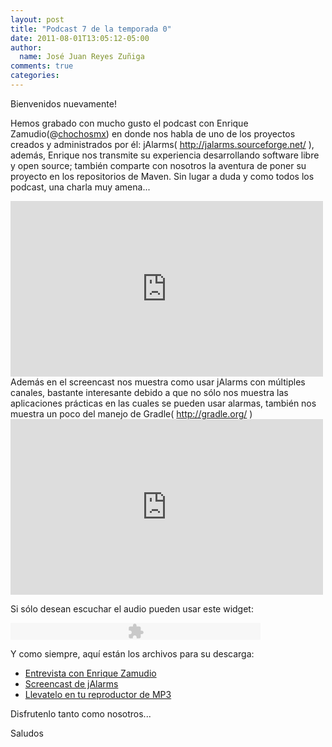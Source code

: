 ```yaml
---
layout: post
title: "Podcast 7 de la temporada 0"
date: 2011-08-01T13:05:12-05:00
author:
  name: José Juan Reyes Zuñiga
comments: true
categories: 
---
```


Bienvenidos nuevamente!

Hemos grabado con mucho gusto el podcast con Enrique Zamudio(@<a href="http://twiiter.com/chochosmx">chochosmx</a>) en donde nos habla de uno de los proyectos creados y administrados por él: jAlarms( <a href="http://jalarms.sourceforge.net/">http://jalarms.sourceforge.net/</a> ), además, Enrique nos transmite su experiencia desarrollando software libre y open source; también comparte con nosotros la aventura de poner su proyecto en los repositorios de Maven. Sin lugar a duda y como todos los podcast, una charla muy amena...

<iframe src="http://player.vimeo.com/video/27031278?color=ff9933" height="281" width="500" frameborder="0"></iframe>
<!-- more -->
Además en el screencast nos muestra como usar jAlarms con múltiples canales, bastante interesante debido a que no sólo nos muestra las aplicaciones prácticas en las cuales se pueden usar alarmas, también nos muestra un poco del manejo de Gradle( <a href="http://gradle.org/">http://gradle.org/</a> )

<iframe src="http://player.vimeo.com/video/27160401?color=ff9933" height="281" width="500" frameborder="0"></iframe>

Si sólo desean escuchar el audio pueden usar este widget:

<object width="400" height="27" classid="clsid:d27cdb6e-ae6d-11cf-96b8-444553540000" codebase="http://download.macromedia.com/pub/shockwave/cabs/flash/swflash.cab#version=6,0,40,0"><param name="src" value="http://www.google.com/reader/ui/3523697345-audio-player.swf" /><param name="flashvars" value="audioUrl=http://s3.amazonaws.com/media.vivecodigo.org/podcast/temporada0/ViveCodigo00x07_a.mp3" /><param name="quality" value="best" /><embed width="400" height="27" type="application/x-shockwave-flash" src="http://www.google.com/reader/ui/3523697345-audio-player.swf" flashvars="audioUrl=http://s3.amazonaws.com/media.vivecodigo.org/podcast/temporada0/ViveCodigo00x07_a.mp3" quality="best" /></object>

Y como siempre, aquí están los archivos para su descarga:
<ul>
  <li><a href="http://s3.amazonaws.com/media.vivecodigo.org/podcast/temporada0/ViveCodigo00x07_a.mov">Entrevista con Enrique Zamudio</a></li>
  <li><a href="http://s3.amazonaws.com/media.vivecodigo.org/podcast/temporada0/ViveCodigo00x07_b.mov">Screencast de jAlarms</a></li>
  <li><a href="http://s3.amazonaws.com/media.vivecodigo.org/podcast/temporada0/ViveCodigo00x07_a.mp3">Llevatelo en tu reproductor de MP3</a></li>
</ul>
Disfrutenlo tanto como nosotros...

Saludos